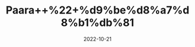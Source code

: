 ---
title: 'Paara++%22+%d9%be%d8%a7%d8%b1%db%81'
date: '2022-10-21' 
metatag: '' 
inventory: '0' 
draft: false 
# meta description 
shortDescripton: 'Mercury+%22+Mercury+include+increased+oxidative+stress+and+inflammation%2c+reduced+oxidative+defense.'
description: 'Extracts+%22+Chemical+%22%da%a9%d9%85%db%8c%da%a9%d9%84'
longdescription: ''
featured: True
# product Price
price: '280.0'
# Product Short Description
shortDescription: 'Mercury+%22+Mercury+include+increased+oxidative+stress+and+inflammation%2c+reduced+oxidative+defense.'
productID: 'BDFFE032-9B24-ED11-9968-005056B3A416'
type: 'products'
category: 'Extracts+%22+Chemical+%22%da%a9%d9%85%db%8c%da%a9%d9%84' 
thumnailproduct: 'https://eraconnect.blob.core.windows.net/product-images/aminsaddiquidawakhana/BDFFE032-9B24-ED11-9968-005056B3A416.webp' 
images:
  - image: 'https://eraconnect.blob.core.windows.net/product-images/aminsaddiquidawakhana/BDFFE032-9B24-ED11-9968-005056B3A416.webp'  
Variants:
---